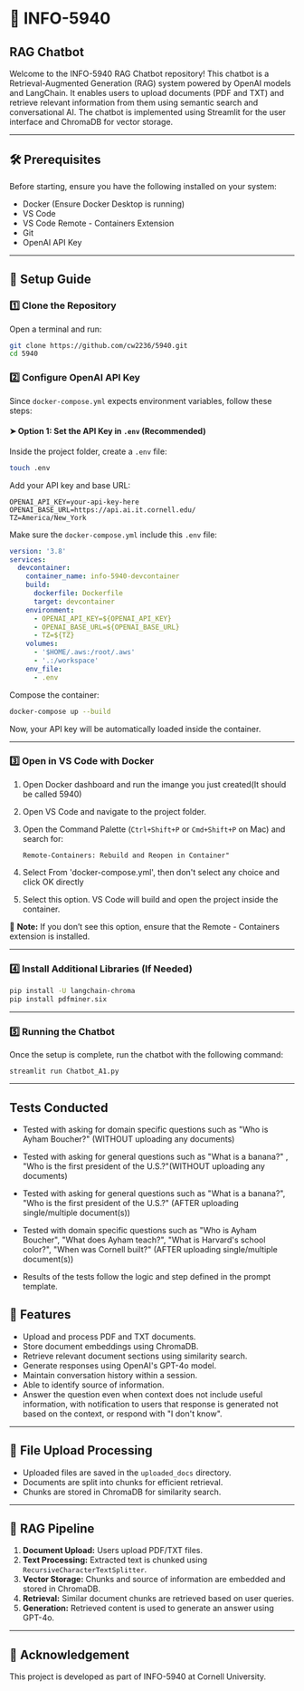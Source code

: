 # 📌 INFO-5940

## RAG Chatbot

Welcome to the INFO-5940 RAG Chatbot repository! This chatbot is a Retrieval-Augmented Generation (RAG) system powered by OpenAI models and LangChain. It enables users to upload documents (PDF and TXT) and retrieve relevant information from them using semantic search and conversational AI. The chatbot is implemented using Streamlit for the user interface and ChromaDB for vector storage.

---

## 🛠️ Prerequisites

Before starting, ensure you have the following installed on your system:

- Docker (Ensure Docker Desktop is running)
- VS Code
- VS Code Remote - Containers Extension
- Git
- OpenAI API Key

---

## 🚀 Setup Guide

### 1️⃣ Clone the Repository

Open a terminal and run:

```sh
git clone https://github.com/cw2236/5940.git
cd 5940
```

### 2️⃣ Configure OpenAI API Key

Since `docker-compose.yml` expects environment variables, follow these steps:

#### ➤ Option 1: Set the API Key in `.env` (Recommended)

Inside the project folder, create a `.env` file:

```sh
touch .env
```

Add your API key and base URL:

```plaintext
OPENAI_API_KEY=your-api-key-here
OPENAI_BASE_URL=https://api.ai.it.cornell.edu/
TZ=America/New_York
```

Make sure the `docker-compose.yml` include this `.env` file:

```yaml
version: '3.8'
services:
  devcontainer:
    container_name: info-5940-devcontainer
    build:
      dockerfile: Dockerfile
      target: devcontainer
    environment:
      - OPENAI_API_KEY=${OPENAI_API_KEY}
      - OPENAI_BASE_URL=${OPENAI_BASE_URL}
      - TZ=${TZ}
    volumes:
      - '$HOME/.aws:/root/.aws'
      - '.:/workspace'
    env_file:
      - .env
```

Compose the container:

```sh
docker-compose up --build
```

Now, your API key will be automatically loaded inside the container.

---
### 3️⃣ Open in VS Code with Docker
1. Open Docker dashboard and run the imange you just created(It should be called 5940)

2. Open VS Code and navigate to the project folder.

3. Open the Command Palette (`Ctrl+Shift+P` or `Cmd+Shift+P` on Mac) and search for:
   ```
   Remote-Containers: Rebuild and Reopen in Container"
   ```
4. Select From 'docker-compose.yml', then don't select any choice and click OK directly

4. Select this option. VS Code will build and open the project inside the container.

📌 **Note:** If you don’t see this option, ensure that the Remote - Containers extension is installed.

---



### 4️⃣ Install Additional Libraries (If Needed)

```sh
pip install -U langchain-chroma
pip install pdfminer.six

```

---

### 5️⃣ Running the Chatbot

Once the setup is complete, run the chatbot with the following command:

```
streamlit run Chatbot_A1.py
```

---


## Tests Conducted
- Tested with asking for domain specific questions such as "Who is Ayham Boucher?" (WITHOUT uploading any documents)
- Tested with asking for general questions such as "What is a banana?" , "Who is the first president of the U.S.?"(WITHOUT uploading any documents)
- Tested with asking for general questions such as "What is a banana?", "Who is the first president of the U.S.?" (AFTER uploading single/multiple document(s))
- Tested with domain specific questions such as "Who is Ayham Boucher", "What does Ayham teach?", "What is Harvard's school color?", "When was Cornell built?" (AFTER uploading single/multiple document(s))

- Results of the tests follow the logic and step defined in the prompt template. 



## 📌 Features

- Upload and process PDF and TXT documents.
- Store document embeddings using ChromaDB.
- Retrieve relevant document sections using similarity search.
- Generate responses using OpenAI's GPT-4o model.
- Maintain conversation history within a session.
- Able to identify source of information.
- Answer the question even when context does not include useful information, with notification to users that response is generated not based on the context, or respond with "I don't know".

---

## 📂 File Upload Processing

- Uploaded files are saved in the `uploaded_docs` directory.
- Documents are split into chunks for efficient retrieval.
- Chunks are stored in ChromaDB for similarity search.

---

## 📌 RAG Pipeline

1. **Document Upload:** Users upload PDF/TXT files.
2. **Text Processing:** Extracted text is chunked using `RecursiveCharacterTextSplitter`. 
3. **Vector Storage:** Chunks and source of information are embedded and stored in ChromaDB.
4. **Retrieval:** Similar document chunks are retrieved based on user queries.
5. **Generation:** Retrieved content is used to generate an answer using GPT-4o.


---

## 🙏 Acknowledgement

This project is developed as part of INFO-5940 at Cornell University.

 
